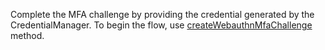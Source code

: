 Complete the MFA challenge by providing the credential generated by the CredentialManager. To begin the flow, use [createWebauthnMfaChallenge](/docs/references/cloud/client-web/account#createWebauthnMfaChallenge) method.